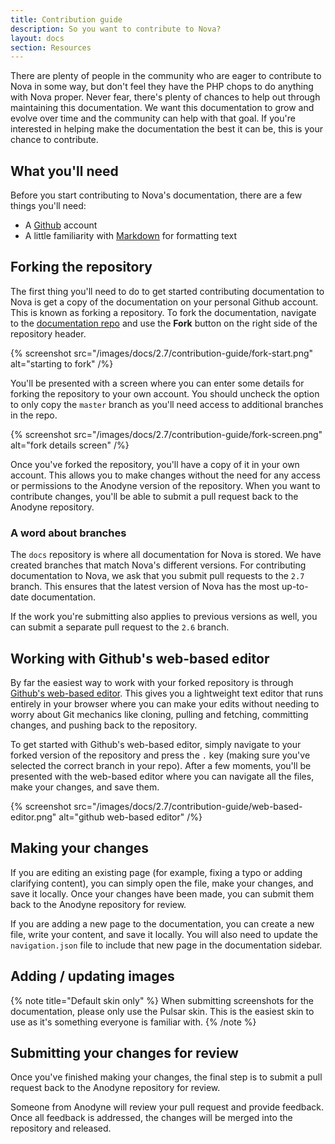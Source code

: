 ```yaml
---
title: Contribution guide
description: So you want to contribute to Nova?
layout: docs
section: Resources
---
```


There are plenty of people in the community who are eager to contribute to Nova in some way, but don't feel they have the PHP chops to do anything with Nova proper. Never fear, there's plenty of chances to help out through maintaining this documentation. We want this documentation to grow and evolve over time and the community can help with that goal. If you're interested in helping make the documentation the best it can be, this is your chance to contribute.

## What you'll need

Before you start contributing to Nova's documentation, there are a few things you'll need:

- A [Github](https://github.com) account
- A little familiarity with [Markdown](https://www.markdownguide.org/) for formatting text

## Forking the repository

The first thing you'll need to do to get started contributing documentation to Nova is get a copy of the documentation on your personal Github account. This is known as forking a repository. To fork the documentation, navigate to the [documentation repo](https://github.com/anodyne/docs) and use the **Fork** button on the right side of the repository header.

{% screenshot src="/images/docs/2.7/contribution-guide/fork-start.png" alt="starting to fork" /%}

You'll be presented with a screen where you can enter some details for forking the repository to your own account. You should uncheck the option to only copy the `master` branch as you'll need access to additional branches in the repo.

{% screenshot src="/images/docs/2.7/contribution-guide/fork-screen.png" alt="fork details screen" /%}

Once you've forked the repository, you'll have a copy of it in your own account. This allows you to make changes without the need for any access or permissions to the Anodyne version of the repository. When you want to contribute changes, you'll be able to submit a pull request back to the Anodyne repository.

### A word about branches

The `docs` repository is where all documentation for Nova is stored. We have created branches that match Nova's different versions. For contributing documentation to Nova, we ask that you submit pull requests to the `2.7` branch. This ensures that the latest version of Nova has the most up-to-date documentation.

If the work you're submitting also applies to previous versions as well, you can submit a separate pull request to the `2.6` branch.

## Working with Github's web-based editor

By far the easiest way to work with your forked repository is through [Github's web-based editor](https://docs.github.com/en/codespaces/the-githubdev-web-based-editor). This gives you a lightweight text editor that runs entirely in your browser where you can make your edits without needing to worry about Git mechanics like cloning, pulling and fetching, committing changes, and pushing back to the repository.

To get started with Github's web-based editor, simply navigate to your forked version of the repository and press the `.` key (making sure you've selected the correct branch in your repo). After a few moments, you'll be presented with the web-based editor where you can navigate all the files, make your changes, and save them.

{% screenshot src="/images/docs/2.7/contribution-guide/web-based-editor.png" alt="github web-based editor" /%}

## Making your changes

If you are editing an existing page (for example, fixing a typo or adding clarifying content), you can simply open the file, make your changes, and save it locally. Once your changes have been made, you can submit them back to the Anodyne repository for review.

If you are adding a new page to the documentation, you can create a new file, write your content, and save it locally. You will also need to update the `navigation.json` file to include that new page in the documentation sidebar.

## Adding / updating images

{% note title="Default skin only" %}
When submitting screenshots for the documentation, please only use the Pulsar skin. This is the easiest skin to use as it's something everyone is familiar with.
{% /note %}

## Submitting your changes for review

Once you've finished making your changes, the final step is to submit a pull request back to the Anodyne repository for review.

Someone from Anodyne will review your pull request and provide feedback. Once all feedback is addressed, the changes will be merged into the repository and released.
